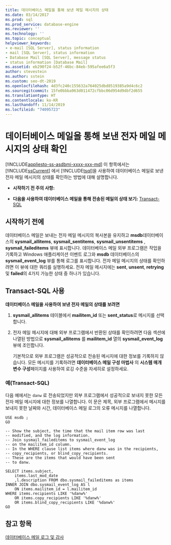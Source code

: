```yaml
---
title: 데이터베이스 메일을 통해 보낸 메일 메시지의 상태
ms.date: 03/14/2017
ms.prod: sql
ms.prod_service: database-engine
ms.reviewer: ''
ms.technology: ''
ms.topic: conceptual
helpviewer_keywords:
- e-mail [SQL Server], status information
- mail [SQL Server], status information
- Database Mail [SQL Server], message status
- status information [Database Mail]
ms.assetid: eb290f24-b52f-46bc-84eb-595afee6a5f3
author: stevestein
ms.author: sstein
ms.custom: seo-dt-2019
ms.openlocfilehash: 4d3fc240c155632a764025dbd8519385a9d4c6c2
ms.sourcegitcommit: 15fe0bbba963d011472cfbbc06d954d9dbf2d655
ms.translationtype: HT
ms.contentlocale: ko-KR
ms.lasthandoff: 11/14/2019
ms.locfileid: "74095723"
---
```

# <a name="check-the-status-of-e-mail-messages-sent-with-database-mail"></a>데이터베이스 메일을 통해 보낸 전자 메일 메시지의 상태 확인
[!INCLUDE[appliesto-ss-asdbmi-xxxx-xxx-md](../../includes/appliesto-ss-asdbmi-xxxx-xxx-md.md)]
  이 항목에서는 [!INCLUDE[ssCurrent](../../includes/sscurrent-md.md)] 에서 [!INCLUDE[tsql](../../includes/tsql-md.md)]을 사용하여 데이터베이스 메일로 보낸 전자 메일 메시지의 상태를 확인하는 방법에 대해 설명합니다.  
  
-   **시작하기 전 주의 사항:**  
  
-   **다음을 사용하여 데이터베이스 메일을 통해 전송된 메일의 상태 보기:**  [Transact-SQL](#TsqlProcedure)  
  
##  <a name="BeforeYouBegin"></a> 시작하기 전에  
 데이터베이스 메일은 보내는 전자 메일 메시지의 복사본을 유지하고 **msdb**데이터베이스의 **sysmail_allitems**, **sysmail_sentitems**, **sysmail_unsentitems** , **sysmail_faileditems** 뷰에 표시합니다. 데이터베이스 메일 외부 프로그램은 작업을 기록하고 Windows 애플리케이션 이벤트 로그와 **msdb** 데이터베이스의 **sysmail_event_log** 뷰를 통해 로그를 표시합니다. 전자 메일 메시지의 상태를 확인하려면 이 뷰에 대한 쿼리를 실행하세요. 전자 메일 메시지에는 **sent**, **unsent**, **retrying**및 **failed**의 4가지 가능한 상태 중 하나가 있습니다.  
  
##  <a name="TsqlProcedure"></a> Transact-SQL 사용  
 **데이터베이스 메일을 사용하여 보낸 전자 메일의 상태를 보려면**  
  
1.  **sysmail_allitems** 테이블에서 **mailitem_id** 또는 **sent_status**로 메시지를 선택합니다.  
  
2.  전자 메일 메시지에 대해 외부 프로그램에서 반환된 상태를 확인하려면 다음 섹션에 나열된 방법으로 **sysmail_allitems** 를 **mailitem_id** 열의 **sysmail_event_log** 뷰에 조인합니다.  
  
     기본적으로 외부 프로그램은 성공적으로 전송된 메시지에 대한 정보를 기록하지 않습니다. 모든 메시지를 기록하려면 **데이터베이스 메일 구성 마법사** 의 **시스템 매개 변수 구성**페이지를 사용하여 로깅 수준을 자세히로 설정하세요.  
  
###  <a name="TsqlExample"></a> 예(Transact-SQL)  
 다음 예에서는 `danw` 로 전송되었지만 외부 프로그램에서 성공적으로 보내지 못한 모든 전자 메일 메시지에 대한 정보를 나열합니다. 이 문은 제목, 외부 프로그램에서 메시지를 보내지 못한 날짜와 시간, 데이터베이스 메일 로그의 오류 메시지를 나열합니다.  
  
```  
USE msdb ;  
GO  
  
-- Show the subject, the time that the mail item row was last  
-- modified, and the log information.  
-- Join sysmail_faileditems to sysmail_event_log   
-- on the mailitem_id column.  
-- In the WHERE clause list items where danw was in the recipients,  
-- copy_recipients, or blind_copy_recipients.  
-- These are the items that would have been sent  
-- to danw.  
  
SELECT items.subject,  
    items.last_mod_date  
    ,l.description FROM dbo.sysmail_faileditems as items  
INNER JOIN dbo.sysmail_event_log AS l  
    ON items.mailitem_id = l.mailitem_id  
WHERE items.recipients LIKE '%danw%'    
    OR items.copy_recipients LIKE '%danw%'   
    OR items.blind_copy_recipients LIKE '%danw%'  
GO  
```  
  
## <a name="see-also"></a>참고 항목  
 [데이터베이스 메일 로그 및 감사](../../relational-databases/database-mail/database-mail-log-and-audits.md)  
  
  
